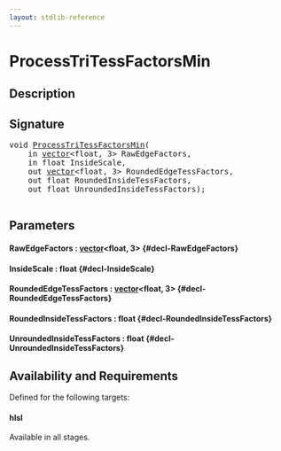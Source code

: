 ```yaml
---
layout: stdlib-reference
---
```


# ProcessTriTessFactorsMin

## Description





## Signature 

<pre>
<span class="code_keyword">void</span> <a href="/stdlib-reference/global-decls/ProcessTriTessFactorsMin">ProcessTriTessFactorsMin</a>(
    <span class="code_keyword">in</span> <a href="/stdlib-reference/types/vector/index" class="code_type">vector</a>&lt;<span class="code_keyword">float</span>, 3&gt; <span class='code_param'>RawEdgeFactors</span>,
    <span class="code_keyword">in</span> <span class="code_keyword">float</span> <span class='code_param'>InsideScale</span>,
    <span class="code_keyword">out</span> <a href="/stdlib-reference/types/vector/index" class="code_type">vector</a>&lt;<span class="code_keyword">float</span>, 3&gt; <span class='code_param'>RoundedEdgeTessFactors</span>,
    <span class="code_keyword">out</span> <span class="code_keyword">float</span> <span class='code_param'>RoundedInsideTessFactors</span>,
    <span class="code_keyword">out</span> <span class="code_keyword">float</span> <span class='code_param'>UnroundedInsideTessFactors</span>);

</pre>

## Parameters

#### RawEdgeFactors  : [vector](/stdlib-reference/types/vector/index)\<float, 3\> {#decl-RawEdgeFactors}
#### InsideScale  : float {#decl-InsideScale}
#### RoundedEdgeTessFactors  : [vector](/stdlib-reference/types/vector/index)\<float, 3\> {#decl-RoundedEdgeTessFactors}
#### RoundedInsideTessFactors  : float {#decl-RoundedInsideTessFactors}
#### UnroundedInsideTessFactors  : float {#decl-UnroundedInsideTessFactors}

## Availability and Requirements

Defined for the following targets:

#### hlsl
Available in all stages.



